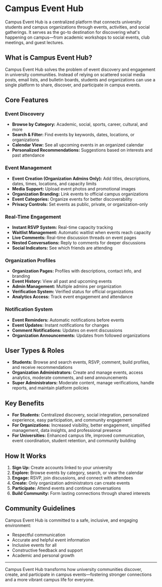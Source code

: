 # Campus Event Hub

Campus Event Hub is a centralized platform that connects university students and campus organizations through events, activities, and social gatherings. It serves as the go-to destination for discovering what's happening on campus—from academic workshops to social events, club meetings, and guest lectures.

## What is Campus Event Hub?

Campus Event Hub solves the problem of event discovery and engagement in university communities. Instead of relying on scattered social media posts, email lists, and bulletin boards, students and organizations can use a single platform to share, discover, and participate in campus events.

## Core Features

### Event Discovery

- **Browse by Category:** Academic, social, sports, career, cultural, and more
- **Search & Filter:** Find events by keywords, dates, locations, or organizations
- **Calendar View:** See all upcoming events in an organized calendar
- **Personalized Recommendations:** Suggestions based on interests and past attendance

### Event Management

- **Event Creation (Organization Admins Only):** Add titles, descriptions, dates, times, locations, and capacity limits
- **Media Support:** Upload event photos and promotional images
- **Organization Branding:** Link events to official campus organizations
- **Event Categories:** Organize events for better discoverability
- **Privacy Controls:** Set events as public, private, or organization-only

### Real-Time Engagement

- **Instant RSVP System:** Real-time capacity tracking
- **Waitlist Management:** Automatic waitlist when events reach capacity
- **Live Comments:** Real-time discussion threads on event pages
- **Nested Conversations:** Reply to comments for deeper discussions
- **Social Indicators:** See which friends are attending

### Organization Profiles

- **Organization Pages:** Profiles with descriptions, contact info, and branding
- **Event History:** View all past and upcoming events
- **Admin Management:** Multiple admins per organization
- **Verification System:** Verified status for official organizations
- **Analytics Access:** Track event engagement and attendance

### Notification System

- **Event Reminders:** Automatic notifications before events
- **Event Updates:** Instant notifications for changes
- **Comment Notifications:** Updates on event discussions
- **Organization Announcements:** Updates from followed organizations

## User Types & Roles

- **Students:** Browse and search events, RSVP, comment, build profiles, and receive recommendations
- **Organization Administrators:** Create and manage events, access analytics, moderate comments, and send announcements
- **Super Administrators:** Moderate content, manage verifications, handle reports, and maintain platform policies

## Key Benefits

- **For Students:** Centralized discovery, social integration, personalized experience, easy participation, and community engagement
- **For Organizations:** Increased visibility, better engagement, simplified management, data insights, and professional presence
- **For Universities:** Enhanced campus life, improved communication, event coordination, student retention, and community building

## How It Works

1. **Sign Up:** Create accounts linked to your university
2. **Explore:** Browse events by category, search, or view the calendar
3. **Engage:** RSVP, join discussions, and connect with attendees
4. **Create:** Only organization administrators can create events
5. **Participate:** Attend events and continue conversations
6. **Build Community:** Form lasting connections through shared interests

## Community Guidelines

Campus Event Hub is committed to a safe, inclusive, and engaging environment:

- Respectful communication
- Accurate and helpful event information
- Inclusive events for all
- Constructive feedback and support
- Academic and personal growth

---

Campus Event Hub transforms how university communities discover, create, and participate in campus events—fostering stronger connections and a more vibrant campus life for everyone.
